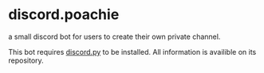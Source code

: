 # discord.poachie
a small discord bot for users to create their own private channel.

This bot requires [discord.py](https://github.com/Rapptz/discord.py) to be installed. All information is availible on its repository.
